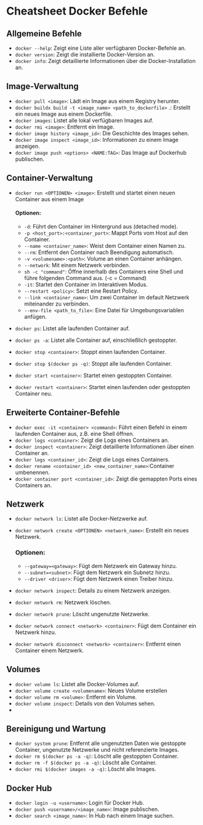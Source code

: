 # Cheatsheet Docker Befehle

## Allgemeine Befehle

- `docker --help`: Zeigt eine Liste aller verfügbaren Docker-Befehle an.
- `docker version`: Zeigt die installierte Docker-Version an.
- `docker info`: Zeigt detaillierte Informationen über die Docker-Installation an.

## Image-Verwaltung

- `docker pull <image>`: Lädt ein Image aus einem Registry herunter.
- `docker buildx build -t <image_name> <path_to_dockerfile>` .: Erstellt ein neues Image aus einem Dockerfile.
- `docker images`: Listet alle lokal verfügbaren Images auf.
- `docker rmi <image>`: Entfernt ein Image.
- `docker image history <image_id>`: Die Geschichte des Images sehen.
- `docker image inspect <image_id>`: Informationen zu einem Image anzeigen.
- `docker image push <options> <NAME:TAG>`: Das Image auf Dockerhub publischen.

## Container-Verwaltung

- `docker run <OPTIONEN> <image>`: Erstellt und startet einen neuen Container aus einem Image

  #### Optionen:

  - `-d`: Führt den Container im Hintergrund aus (detached mode).
  - `-p <host_port>:<container_port>`: Mappt Ports vom Host auf den Container.
  - `--name <container_name>`: Weist dem Container einen Namen zu.
  - `--rm`: Entfernt den Container nach Beendigung automatisch.
  - `-v <volumename>:<path>`: Volume an einen Container anhängen.
  - `--network`: Mit einem Netzwerk verbinden.
  - `sh -c "command"`: Öffne innerhalb des Containers eine Shell und führe folgenden Command aus. (-c = Command)
  - `-it`: Startet den Container im Interaktiven Modus.
  - `--restart <policy>`: Setzt eine Restart Policy.
  - `--link <container_name>`: Um zwei Container im default Netzwerk miteinander zu verbinden.
  - `--env-file <path_to_file>`: Eine Datei für Umgebungsvariablen anfügen.

- `docker ps`: Listet alle laufenden Container auf.
- `docker ps -a`: Listet alle Container auf, einschließlich gestoppter.
- `docker stop <container>`: Stoppt einen laufenden Container.
- `docker stop $(docker ps -q)`: Stoppt alle laufenden Container.
- `docker start <container>`: Startet einen gestoppten Container.
- `docker restart <container>`: Startet einen laufenden oder gestoppten Container neu.

## Erweiterte Container-Befehle

- `docker exec -it <container> <command>`: Führt einen Befehl in einem laufenden Container aus, z.B. eine Shell öffnen.
- `docker logs <container>`: Zeigt die Logs eines Containers an.
- `docker inspect <container>`: Zeigt detaillierte Informationen über einen Container an.
- `docker logs <container_id>`: Zeigt die Logs eines Containers.
- `docker rename <container_id> <new_container_name>`:Container umbenennen.
- `docker container port <container_id>`: Zeigt die gemappten Ports eines Containers an.

## Netzwerk

- `docker network ls`: Listet alle Docker-Netzwerke auf.
- `docker network create <OPTIONEN> <network_name>`: Erstellt ein neues Netzwerk.

  ### Optionen:

  - `--gateway=<gateway>`: Fügt dem Netzwerk ein Gateway hinzu.
  - `--subnet=<subnet>`: Fügt dem Netzwerk ein Subnetz hinzu.
  - `--driver <driver>`: Fügt dem Netzwerk einen Treiber hinzu.

- `docker network inspect`: Details zu einem Netzwerk anzeigen.
- `docker network rm`: Netzwerk löschen.
- `docker network prune`: Löscht ungenutzte Netzwerke.
- `docker network connect <network> <container>`: Fügt dem Container ein Netzwerk hinzu.
- `docker network disconnect <network> <container>`: Entfernt einen Container einem Netzwerk.

## Volumes

- `docker volume ls`: Listet alle Docker-Volumes auf.
- `docker volume create <volumename>`: Neues Volume erstellen
- `docker volume rm <volume>`: Entfernt ein Volume.
- `docker volume inspect`: Details von den Volumes sehen.
-

## Bereinigung und Wartung

- `docker system prune`: Entfernt alle ungenutzten Daten wie gestoppte Container, ungenutzte Netzwerke und nicht referenzierte Images.
- `docker rm $(docker ps -a -q)`: Löscht alle gestoppten Container.
- `docker rm -f $(docker ps -a -q)`: Löscht alle Container.
- `docker rmi $(docker images -a -q)`: Löscht alle Images.

## Docker Hub

- `docker login -u <username>`: Login für Docker Hub.
- `docker push <username>/<image_name>`: Image publischen.
- `docker search <image_name>`: In Hub nach einem Image suchen.
